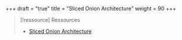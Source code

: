 +++
draft = "true"
title = "Sliced Onion Architecture"
weight = 90
+++

> [!ressource] Ressources
> - [Sliced Onion Architecture](http://odrotbohm.github.io/2023/07/sliced-onion-architecture/)

